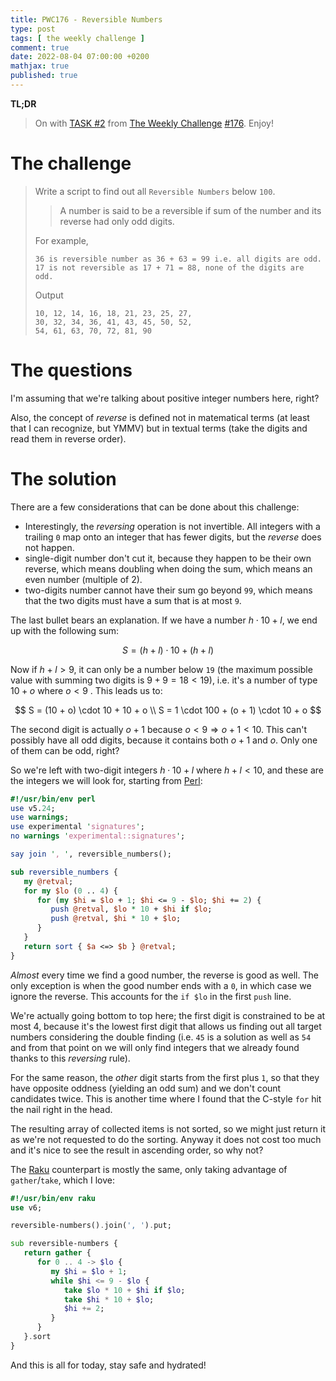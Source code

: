 ```yaml
---
title: PWC176 - Reversible Numbers
type: post
tags: [ the weekly challenge ]
comment: true
date: 2022-08-04 07:00:00 +0200
mathjax: true
published: true
---
```


**TL;DR**

> On with [TASK #2][] from [The Weekly Challenge][] [#176][].
> Enjoy!

# The challenge

> Write a script to find out all `Reversible Numbers` below `100`.
>
>> A number is said to be a reversible if sum of the number and its
>> reverse had only odd digits.
>
> For example,
>
>     36 is reversible number as 36 + 63 = 99 i.e. all digits are odd.
>     17 is not reversible as 17 + 71 = 88, none of the digits are odd.
>
> Output
>
>     10, 12, 14, 16, 18, 21, 23, 25, 27,
>     30, 32, 34, 36, 41, 43, 45, 50, 52,
>     54, 61, 63, 70, 72, 81, 90

# The questions

I'm assuming that we're talking about positive integer numbers here,
right?

Also, the concept of *reverse* is defined not in matematical terms (at
least that I can recognize, but YMMV) but in textual terms (take the
digits and read them in reverse order).

# The solution

There are a few considerations that can be done about this challenge:

- Interestingly, the *reversing* operation is not invertible. All
  integers with a trailing `0` map onto an integer that has fewer
  digits, but the *reverse* does not happen.
- single-digit number don't cut it, because they happen to be their own
  reverse, which means doubling when doing the sum, which means an even
  number (multiple of 2).
- two-digits number cannot have their sum go beyond `99`, which means that
  the two digits must have a sum that is at most `9`.
  
The last bullet bears an explanation. If we have a number $h \cdot 10 +
l$, we end up with the following sum:

$$
S = (h + l) \cdot 10 + (h + l)
$$

Now if $h + l > 9$, it can only be a number below `19` (the maximum
possible value with summing two digits is $9 + 9 = 18 < 19$), i.e. it's
a number of type $10 + o$ where $o < 9$ . This leads us to:

$$
S = (10 + o) \cdot 10 + 10 + o \\
S = 1 \cdot 100 + (o + 1) \cdot 10 + o
$$

The second digit is actually $o + 1$ because $o < 9 \Rightarrow o + 1 <
10$. This can't possibly have all odd digits, because it contains both
$o + 1$ and $o$. Only one of them can be odd, right?

So we're left with two-digit integers $h \cdot 10 + l$ where $h + l <
10$, and these are the integers we will look for, starting from
[Perl][]:

```perl
#!/usr/bin/env perl
use v5.24;
use warnings;
use experimental 'signatures';
no warnings 'experimental::signatures';

say join ', ', reversible_numbers();

sub reversible_numbers {
   my @retval;
   for my $lo (0 .. 4) {
      for (my $hi = $lo + 1; $hi <= 9 - $lo; $hi += 2) {
         push @retval, $lo * 10 + $hi if $lo;
         push @retval, $hi * 10 + $lo;
      }
   }
   return sort { $a <=> $b } @retval;
}
```

*Almost* every time we find a good number, the reverse is good as well.
The only exception is when the good number ends with a `0`, in which
case we ignore the reverse. This accounts for the `if $lo` in the first
`push` line.

We're actually going bottom to top here; the first digit is constrained
to be at most 4, because it's the lowest first digit that allows us
finding out all target numbers considering the double finding (i.e. `45`
is a solution as well as `54` and from that point on we will only find
integers that we already found thanks to this *reversing* rule).

For the same reason, the *other* digit starts from the first plus `1`,
so that they have opposite oddness (yielding an odd sum) and we don't
count candidates twice. This is another time where I found that the
C-style `for` hit the nail right in the head.

The resulting array of collected items is not sorted, so we might just
return it as we're not requested to do the sorting. Anyway it does not
cost too much and it's nice to see the result in ascending order, so why
not?

The [Raku][] counterpart is mostly the same, only taking advantage of
`gather`/`take`, which I love:

```raku
#!/usr/bin/env raku
use v6;

reversible-numbers().join(', ').put;

sub reversible-numbers {
   return gather {
      for 0 .. 4 -> $lo {
         my $hi = $lo + 1;
         while $hi <= 9 - $lo {
            take $lo * 10 + $hi if $lo;
            take $hi * 10 + $lo;
            $hi += 2;
         }
      }
   }.sort
}
```

And this is all for today, stay safe and hydrated!

[The Weekly Challenge]: https://theweeklychallenge.org/
[#176]: https://theweeklychallenge.org/blog/perl-weekly-challenge-176/
[TASK #2]: https://theweeklychallenge.org/blog/perl-weekly-challenge-176/#TASK2
[Perl]: https://www.perl.org/
[Raku]: https://raku.org/
